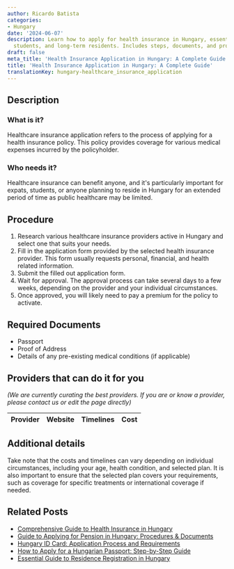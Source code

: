 ```yaml
---
author: Ricardo Batista
categories:
- Hungary
date: '2024-06-07'
description: Learn how to apply for health insurance in Hungary, essential for expats,
  students, and long-term residents. Includes steps, documents, and provider tips.
draft: false
meta_title: 'Health Insurance Application in Hungary: A Complete Guide'
title: 'Health Insurance Application in Hungary: A Complete Guide'
translationKey: hungary-healthcare_insurance_application
---
```


## Description
### What is it?
Healthcare insurance application refers to the process of applying for a health insurance policy. This policy provides coverage for various medical expenses incurred by the policyholder.

### Who needs it?
Healthcare insurance can benefit anyone, and it's particularly important for expats, students, or anyone planning to reside in Hungary for an extended period of time as public healthcare may be limited.

## Procedure

1. Research various healthcare insurance providers active in Hungary and select one that suits your needs. 
2. Fill in the application form provided by the selected health insurance provider. This form usually requests personal, financial, and health related information.
3. Submit the filled out application form.
4. Wait for approval. The approval process can take several days to a few weeks, depending on the provider and your individual circumstances.
5. Once approved, you will likely need to pay a premium for the policy to activate. 

## Required Documents
* Passport 
* Proof of Address
* Details of any pre-existing medical conditions (if applicable)

## Providers that can do it for you

_(We are currently curating the best providers. If you are or know a provider, please contact us or edit the page directly)_

| Provider        |     Website     |     Timelines    |       Cost      |
| :-------------: | :-------------: |  :-------------: | :-------------: |

## Additional details
Take note that the costs and timelines can vary depending on individual circumstances, including your age, health condition, and selected plan. It is also important to ensure that the selected plan covers your requirements, such as coverage for specific treatments or international coverage if needed.
## Related Posts

- [Comprehensive Guide to Health Insurance in Hungary](https://tramitit.com/guides/hungary/obtaining_individual_health_insurance/)
- [Guide to Applying for Pension in Hungary: Procedures & Documents](https://tramitit.com/guides/hungary/pension_application/)
- [Hungary ID Card: Application Process and Requirements](https://tramitit.com/guides/hungary/id_card_application/)
- [How to Apply for a Hungarian Passport: Step-by-Step Guide](https://tramitit.com/guides/hungary/passport_application/)
- [Essential Guide to Residence Registration in Hungary](https://tramitit.com/guides/hungary/residence_registration/)